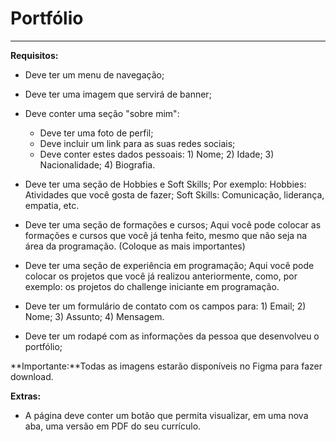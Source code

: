 # Portfólio
---

**Requisitos:**

- Deve ter um menu de navegação;
- Deve ter uma imagem que servirá de banner;
- Deve conter uma seção "sobre mim":
   - Deve ter uma foto de perfil;
   - Deve incluir um link para as suas redes sociais;
   - Deve conter estes dados pessoais:
         1) Nome;
         2) Idade;
         3) Nacionalidade;
         4) Biografia.

- Deve ter uma seção de Hobbies e Soft Skills;
 Por exemplo: 
        Hobbies: Atividades que você gosta de fazer;
        Soft Skills: Comunicação, liderança, empatia, etc.
- Deve ter uma seção de formações e cursos;
Aqui você pode colocar as formações e cursos que você já tenha feito, mesmo que não seja na área da programação. (Coloque as mais importantes)
- Deve ter uma  seção de experiência em programação;
Aqui você pode colocar os projetos que você já realizou anteriormente, como, por exemplo: os projetos do challenge iniciante em programação.
- Deve ter um formulário de contato com os campos para:
         1) Email;
         2) Nome;
         3) Assunto;
         4) Mensagem.
- Deve ter um rodapé com as informações da pessoa que desenvolveu o portfólio;

**Importante:**Todas as imagens estarão disponíveis no Figma para fazer download.

**Extras:**
- A página deve conter um botão que permita visualizar, em uma nova aba, uma versão em PDF do seu currículo.
